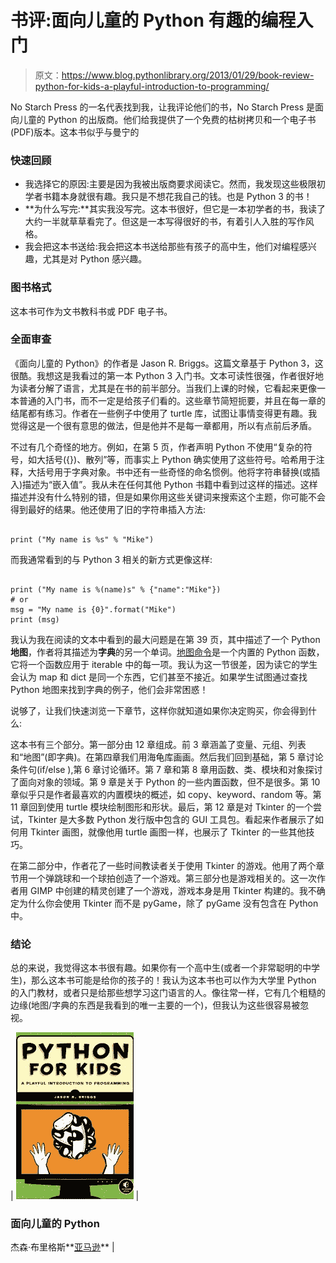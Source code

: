 # 书评:面向儿童的 Python 有趣的编程入门

> 原文：<https://www.blog.pythonlibrary.org/2013/01/29/book-review-python-for-kids-a-playful-introduction-to-programming/>

No Starch Press 的一名代表找到我，让我评论他们的书，No Starch Press 是面向儿童的 Python 的出版商。他们给我提供了一个免费的枯树拷贝和一个电子书(PDF)版本。这本书似乎与曼宁的 

### 快速回顾

*   我选择它的原因:主要是因为我被出版商要求阅读它。然而，我发现这些极限初学者书籍本身就很有趣。我只是不想花我自己的钱。也是 Python 3 的书！
*   **为什么写完:**其实我没写完。这本书很好，但它是一本初学者的书，我读了大约一半就草草看完了。但这是一本写得很好的书，有着引人入胜的写作风格。
*   我会把这本书送给:我会把这本书送给那些有孩子的高中生，他们对编程感兴趣，尤其是对 Python 感兴趣。

### 图书格式

这本书可作为文书教科书或 PDF 电子书。

### 全面审查

《面向儿童的 Python》的作者是 Jason R. Briggs。这篇文章基于 Python 3，这很酷。我想这是我看过的第一本 Python 3 入门书。文本可读性很强，作者很好地为读者分解了语言，尤其是在书的前半部分。当我们上课的时候，它看起来更像一本普通的入门书，而不一定是给孩子们看的。这些章节简短扼要，并且在每一章的结尾都有练习。作者在一些例子中使用了 turtle 库，试图让事情变得更有趣。我觉得这是一个很有意思的做法，但是他并不是每一章都用，所以有点前后矛盾。

不过有几个奇怪的地方。例如，在第 5 页，作者声明 Python 不使用“复杂的符号，如大括号({})、散列”等，而事实上 Python 确实使用了这些符号。哈希用于注释，大括号用于字典对象。书中还有一些奇怪的命名惯例。他将字符串替换(或插入)描述为“嵌入值”。我从未在任何其他 Python 书籍中看到过这样的描述。这样描述并没有什么特别的错，但是如果你用这些关键词来搜索这个主题，你可能不会得到最好的结果。他还使用了旧的字符串插入方法:

```

print ("My name is %s" % "Mike")
```

而我通常看到的与 Python 3 相关的新方式更像这样:

```

print ("My name is %(name)s" % {"name":"Mike"})
# or
msg = "My name is {0}".format("Mike")
print (msg)
```

我认为我在阅读的文本中看到的最大问题是在第 39 页，其中描述了一个 Python **地图**，作者将其描述为**字典**的另一个单词。[地图命令](http://docs.python.org/3/library/functions.html#map)是一个内置的 Python 函数，它将一个函数应用于 iterable 中的每一项。我认为这一节很差，因为读它的学生会认为 map 和 dict 是同一个东西，它们甚至不接近。如果学生试图通过查找 Python 地图来找到字典的例子，他们会非常困惑！

说够了，让我们快速浏览一下章节，这样你就知道如果你决定购买，你会得到什么:

这本书有三个部分。第一部分由 12 章组成。前 3 章涵盖了变量、元组、列表和“地图”(即字典)。在第四章我们用海龟库画画。然后我们回到基础，第 5 章讨论条件句(if/else ),第 6 章讨论循环。第 7 章和第 8 章用函数、类、模块和对象探讨了面向对象的领域。第 9 章是关于 Python 的一些内置函数，但不是很多。第 10 章似乎只是作者最喜欢的内置模块的概述，如 copy、keyword、random 等。第 11 章回到使用 turtle 模块绘制图形和形状。最后，第 12 章是对 Tkinter 的一个尝试，Tkinter 是大多数 Python 发行版中包含的 GUI 工具包。看起来作者展示了如何用 Tkinter 画图，就像他用 turtle 画图一样，也展示了 Tkinter 的一些其他技巧。

在第二部分中，作者花了一些时间教读者关于使用 Tkinter 的游戏。他用了两个章节用一个弹跳球和一个球拍创造了一个游戏。第三部分也是游戏相关的。这一次作者用 GIMP 中创建的精灵创建了一个游戏，游戏本身是用 Tkinter 构建的。我不确定为什么你会使用 Tkinter 而不是 pyGame，除了 pyGame 没有包含在 Python 中。

### 结论

总的来说，我觉得这本书很有趣。如果你有一个高中生(或者一个非常聪明的中学生)，那么这本书可能是给你的孩子的！我认为这本书也可以作为大学里 Python 的入门教材，或者只是给那些想学习这门语言的人。像往常一样，它有几个粗糙的边缘(地图/字典的东西是我看到的唯一主要的一个)，但我认为这些很容易被忽视。

| [![python4kids](img/0c9cb1ec270ae47e5f3fc5749be25239.png)](https://www.blog.pythonlibrary.org/wp-content/uploads/2012/08/python4kids.jpg) | 

### 面向儿童的 Python

杰森·布里格斯**[亚马逊](http://www.amazon.com/gp/product/1593274076/ref=as_li_ss_tl?ie=UTF8&camp=1789&creative=390957&creativeASIN=1593274076&linkCode=as2&tag=thmovsthpy-20)** |